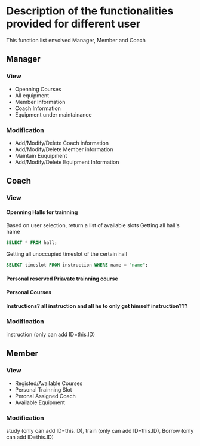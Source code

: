 # Description of the functionalities provided for different user
This function list envolved Manager, Member and Coach

## Manager

### View
- Openning Courses
- All equipment
- Member Information
- Coach Information
- Equipment under maintainance

### Modification
- Add/Modify/Delete Coach information
- Add/Modify/Delete Member information
- Maintain Euquipment
- Add/Modify/Delete Equipment Information

## Coach

### View
#### Openning Halls for trainning
Based on user selection, return a list of available slots
Getting all hall's name
```sql
SELECT * FROM hall;
```
Getting all unoccupied timeslot of the certain hall
```sql
SELECT timeslot FROM instruction WHERE name = "name";
```
#### Personal reserved Priavate trainning course

#### Personal Courses
#### Instructions? all instruction and all he to only get himself instruction???

### Modification

instruction (only can add ID=this.ID)

## Member

### View
- Registed/Available Courses
- Personal Trainning Slot
- Peronal Assigned Coach
- Available Equipment

### Modification

study (only can add ID=this.ID), train (only can add ID=this.ID), Borrow (only can add ID=this.ID)

